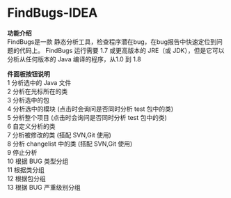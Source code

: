 # FindBugs-IDEA
**功能介绍**  
FindBugs是一款 静态分析工具，检查程序潜在bug，在bug报告中快速定位到问题的代码上。
FindBugs 运行需要 1.7 或更高版本的 JRE（或 JDK），但是它可以分析从任何版本的 Java 编译的程序，从1.0 到 1.8  

**件面板按钮说明**  
1 分析选中的 Java 文件  
2 分析在光标所在的类  
3 分析选中的包  
4 分析选中的模块 (点击时会询问是否同时分析 test 包中的类)  
5 分析整个项目 (点击时会询问是否同时分析 test 包中的类)  
6 自定义分析的类  
7 分析被修改的类 (搭配 SVN,Git 使用)  
8 分析 changelist 中的类 (搭配 SVN,Git 使用)  
9 停止分析  
10 根据 BUG 类型分组  
11 根据类分组  
12 根据包分组  
13 根据 BUG 严重级别分组  
